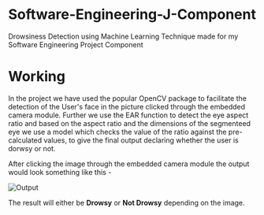 # Software-Engineering-J-Component
Drowsiness Detection using Machine Learning Technique made for my Software Engineering Project Component

# Working
In the project we have used the popular OpenCV package to facilitate the detection of the User's face in the picture clicked through the embedded camera module. Further we use the EAR function to detect the eye aspect ratio and based on the aspect ratio and the dimensions of the segmenteed eye we use a model which checks the value of the ratio against the pre-calculated values, to give the final output declaring whether the user is dorwsy or not.

After clicking the image through the embedded camera module the output would look something like this - 

![Output](https://imgur.com/iyboGgg.png)

The result will either be **Drowsy** or **Not Drowsy** depending on the image.

